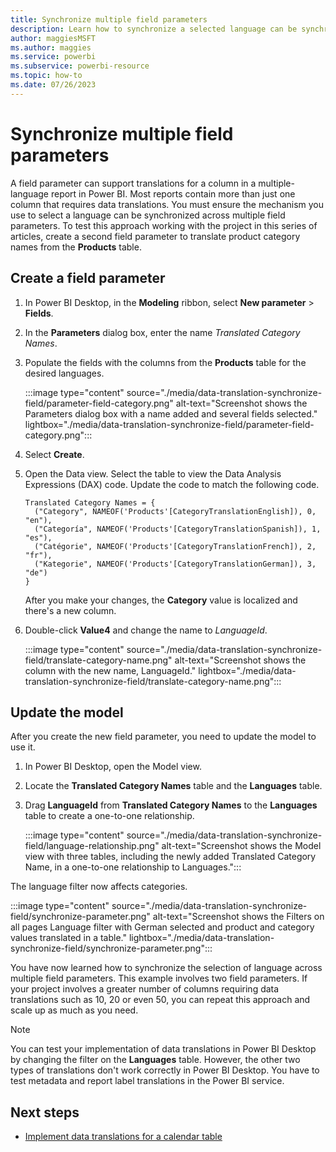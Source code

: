 ```yaml
---
title: Synchronize multiple field parameters
description: Learn how to synchronize a selected language can be synchronized across multiple field parameters in a multiple-language report in Power BI. 
author: maggiesMSFT   
ms.author: maggies
ms.service: powerbi
ms.subservice: powerbi-resource
ms.topic: how-to
ms.date: 07/26/2023
---
```

# Synchronize multiple field parameters

A field parameter can support translations for a column in a multiple-language report in Power BI. Most reports contain more than just one column that requires data translations. You must ensure the mechanism you use to select a language can be synchronized across multiple field parameters. To test this approach working with the project in this series of articles, create a second field parameter to translate product category names from the **Products** table.

## Create a field parameter

1. In Power BI Desktop, in the **Modeling** ribbon, select **New parameter** > **Fields**.

1. In the **Parameters** dialog box, enter the name *Translated Category Names*.
1. Populate the fields with the columns from the **Products** table for the desired languages.

   :::image type="content" source="./media/data-translation-synchronize-field/parameter-field-category.png" alt-text="Screenshot shows the Parameters dialog box with a name added and several fields selected." lightbox="./media/data-translation-synchronize-field/parameter-field-category.png":::

1. Select **Create**.

1. Open the Data view. Select the table to view the Data Analysis Expressions (DAX) code. Update the code to match the following code.

   ```dax
   Translated Category Names = {
     ("Category", NAMEOF('Products'[CategoryTranslationEnglish]), 0, "en"),
     ("Categoría", NAMEOF('Products'[CategoryTranslationSpanish]), 1, "es"),
     ("Catégorie", NAMEOF('Products'[CategoryTranslationFrench]), 2, "fr"),
     ("Kategorie", NAMEOF('Products'[CategoryTranslationGerman]), 3, "de")
   }
   ```

   After you make your changes, the **Category** value is localized and there's a new column.

1. Double-click **Value4** and change the name to *LanguageId*.

   :::image type="content" source="./media/data-translation-synchronize-field/translate-category-name.png" alt-text="Screenshot shows the column with the new name, LanguageId." lightbox="./media/data-translation-synchronize-field/translate-category-name.png":::

## Update the model

After you create the new field parameter, you need to update the model to use it.

1. In Power BI Desktop, open the Model view.
1. Locate the **Translated Category Names** table and the **Languages** table. 
1. Drag **LanguageId** from **Translated Category Names** to the **Languages** table to create a one-to-one relationship.

   :::image type="content" source="./media/data-translation-synchronize-field/language-relationship.png" alt-text="Screenshot shows the Model view with three tables, including the newly added Translated Category Name, in a one-to-one relationship to Languages.":::

The language filter now affects categories.

:::image type="content" source="./media/data-translation-synchronize-field/synchronize-parameter.png" alt-text="Screenshot shows the Filters on all pages Language filter with German selected and product and category values translated in a table." lightbox="./media/data-translation-synchronize-field/synchronize-parameter.png":::

You have now learned how to synchronize the selection of language across multiple field parameters. This example involves two field parameters. If your project involves a greater number of columns requiring data translations such as 10, 20 or even 50, you can repeat this approach and scale up as much as you need.

> [!NOTE]
> You can test your implementation of data translations in Power BI Desktop by changing the filter on the **Languages** table. However, the other two types of translations don't work correctly in Power BI Desktop. You have to test metadata and report label translations in the Power BI service.

## Next steps

- [Implement data translations for a calendar table](data-translation-calendar-table.md)
